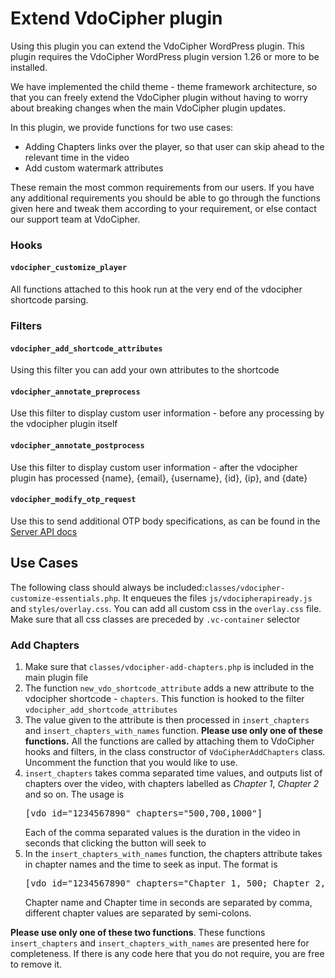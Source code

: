<h1>Extend VdoCipher plugin</h1>

<p>Using this plugin you can extend the VdoCipher WordPress plugin. This plugin requires the VdoCipher WordPress plugin version 1.26 or more to be installed.</p>
<p>We have implemented the child theme - theme framework architecture, so that you can freely extend the VdoCipher plugin without having to worry about breaking changes when the main VdoCipher plugin updates.</p>
<p>In this plugin, we provide functions for two use cases:</p>
<ul>
  <li>Adding Chapters links over the player, so that user can skip ahead to the relevant time in the video</li>
  <li>Add custom watermark attributes</li>
</ul>
<p>These remain the most common requirements from our users. If you have any additional requirements you should be able to go through the functions given here and tweak them according to your requirement, or else contact our support team at VdoCipher.</p>

<h3>Hooks</h3>
<h4><code>vdocipher_customize_player</code></h4>
<p>All functions attached to this hook run at the very end of the vdocipher shortcode parsing.</p>

<h3>Filters</h3>
<h4><code>vdocipher_add_shortcode_attributes</code></h4>
<p>Using this filter you can add your own attributes to the shortcode</p>
<h4><code>vdocipher_annotate_preprocess</code></h4>
<p>Use this filter to display custom user information - before any processing by the vdocipher plugin itself</p>
<h4><code>vdocipher_annotate_postprocess</code></h4>
<p>Use this filter to display custom user information - after the vdocipher plugin has processed {name}, {email}, {username}, {id}, {ip}, and {date}</p>
<h4><code>vdocipher_modify_otp_request</code></h4>
<p>Use this to send additional OTP body specifications, as can be found in the <a href="https://dev.vdocipher.com/api/docs/book/playbackauth/reqbody.html" target="_blank">Server API docs</a></p>

<h2>Use Cases</h2>
<p>The following class should always be included:<code>classes/vdocipher-customize-essentials.php</code>. It enqueues the files <code>js/vdocipherapiready.js</code> and <code>styles/overlay.css</code>. You can add all custom css in the <code>overlay.css</code> file. Make sure that all css classes are preceded by <code>.vc-container</code> selector</p>
<h3>Add Chapters</h3>
<ol>
  <li>Make sure that <code>classes/vdocipher-add-chapters.php</code> is included in the main plugin file</li>
  <li>The function <code>new_vdo_shortcode_attribute</code> adds a new attribute to the vdocipher shortcode - <code>chapters</code>. This function is hooked to the filter <code>vdocipher_add_shortcode_attributes</code></li>
  <li>The value given to the attribute is then processed in <code>insert_chapters</code> and <code>insert_chapters_with_names</code> function. <strong>Please use only one of these functions.</strong> All the functions are called by attaching them to VdoCipher hooks and filters, in the class constructor of <code>VdoCipherAddChapters</code> class. Uncomment the function that you would like to use. </li>
  <li><code>insert_chapters</code> takes comma separated time values, and outputs list of chapters over the video, with chapters labelled as <em>Chapter 1</em>, <em>Chapter 2</em> and so on. The usage is
    <pre>[vdo id="1234567890" chapters="500,700,1000"]</pre>
  Each of the comma separated values is the duration in the video in seconds that clicking the button will seek to</li>
    <li>In the <code>insert_chapters_with_names</code> function, the chapters attribute takes in chapter names and the time to seek as input. The format is
      <pre>[vdo id="1234567890" chapters="Chapter 1, 500; Chapter 2, 700; Chapter 3, 1000"]</pre>
    Chapter name and Chapter time in seconds are separated by comma, different chapter values are separated by semi-colons.
    </li>
</ol>
<p><strong>Please use only one of these two functions</strong>. These functions <code>insert_chapters</code> and <code>insert_chapters_with_names</code> are presented here for completeness. If there is any code here that you do not require, you are free to remove it.</p>
